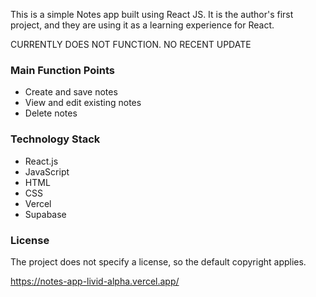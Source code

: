 This is a simple Notes app built using React JS. It is the author's first project, and they are using it as a learning experience for React.

CURRENTLY DOES NOT FUNCTION. NO RECENT UPDATE

### Main Function Points
- Create and save notes
- View and edit existing notes
- Delete notes

### Technology Stack
- React.js
- JavaScript
- HTML
- CSS
- Vercel
- Supabase

### License
The project does not specify a license, so the default copyright applies.

https://notes-app-livid-alpha.vercel.app/
